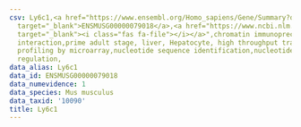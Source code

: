 ```yaml
---
csv: Ly6c1,<a href="https://www.ensembl.org/Homo_sapiens/Gene/Summary?db=core;g=ENSMUSG00000079018"
  target="_blank">ENSMUSG00000079018</a>,<a href="https://www.ncbi.nlm.nih.gov/pubmed/23834426"
  target="_blank"><i class="fas fa-file"></i></a>",chromatin immunoprecipitation assay,direct
  interaction,prime adult stage, liver, Hepatocyte, high throughput transcription
  profiling by microarray,nucleotide sequence identification,nucleotide sequence identification,transcriptional
  regulation,
data_alias: Ly6c1
data_id: ENSMUSG00000079018
data_numevidence: 1
data_species: Mus musculus
data_taxid: '10090'
title: Ly6c1
---
```

